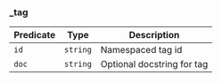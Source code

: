 
### _tag

Predicate | Type | Description
-- | -- | -- 
`id` | `string` | Namespaced tag id
`doc` | `string` | Optional docstring for tag